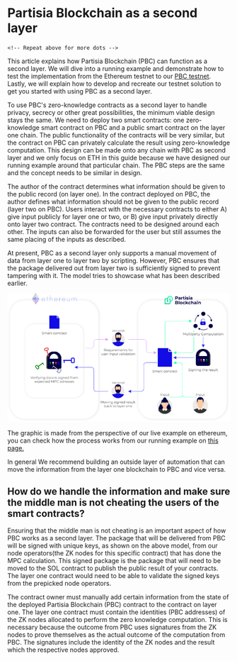 # Partisia Blockchain as a second layer

<div class="dot-navigation">
    <a class="dot-navigation__item dot-navigation__item--active" href="pbc-as-second-layer.html"></a>
    <a class="dot-navigation__item" href="pbc-as-a-second-layer-live-example-ethereum.html"></a>
    <a class="dot-navigation__item" href="pbc-as-a-second-layer-how-to-create-your-own-solution.html"></a>
    <a class="dot-navigation__item" href="pbc-as-second-layer-technical-differences-eth-pbc.html"></a>

    <!-- Repeat above for more dots -->
</div>

This article explains how Partisia Blockchain (PBC) can function as a second layer. We will dive into a running example and demonstrate how to test the implementation from the Ethereum testnet to our [PBC testnet](../testnet.md). Lastly, we will explain how to develop and recreate our testnet solution to get you started with using PBC as a second layer.

To use PBC's zero-knowledge contracts as a second layer to handle privacy, secrecy or other great possibilities, the minimum viable design stays the same.
We need to deploy two smart contracts: one zero-knowledge smart contract on PBC and a public smart contract on the layer one chain. The public functionality of the contracts will be very similar, but the contract on PBC can privately calculate the result using zero-knowledge computation. This design can be made onto any chain with PBC as second layer and we only focus on ETH in this guide because we have designed our running example around that particular chain. The PBC steps are the same and the concept needs to be similar in design.

The author of the contract determines what information should be given to the public record (on layer one). In the contract deployed on PBC, the author defines what information should not be given to the public record (layer two on PBC). Users interact with the necessary contracts to either A) give input publicly for layer one or two, or B) give input privately directly onto layer two contract. The contracts need to be designed around each other. The inputs can also be forwarded for the user but still assumes the same placing of the inputs as described.

At present, PBC as a second layer only supports a manual movement of data from layer one to layer two by scripting. However, PBC ensures that the package delivered out from layer two is sufficiently signed to prevent tampering with it. The model tries to showcase what has been described earlier.

![ConceptPBCAsSecondLayer](../assets/ConceptModels/ConceptPBCAsSecondLayer.png)

The graphic is made from the perspective of our live example on ethereum, you can check how the process works from our running example on [this page.](pbc-as-a-second-layer-live-example-ethereum.md)

In general We recommend building an outside layer of automation that can move the information from the layer one blockchain to PBC and vice versa.

## How do we handle the information and make sure the middle man is not cheating the users of the smart contracts?

Ensuring that the middle man is not cheating is an important aspect of how PBC works as a second layer. The package that will be delivered from PBC will be signed with unique keys, as shown on the above model, from our node operators(the ZK nodes for this specific contract) that has done the MPC calculation. This signed package is the package that will need to be moved to the SOL contract to publish the public result of your contracts. The layer one contract would need to be able to validate the signed keys from the prepicked node operators.

The contract owner must manually add certain information from the state of the deployed Partisia Blockchain (PBC) contract to the contract on layer one. The layer one contract must contain the identities (PBC addresses) of the ZK nodes allocated to perform the zero knowledge computation. This is necessary because the outcome from PBC uses signatures from the ZK nodes to prove themselves as the actual outcome of the computation from PBC. The signatures include the identity of the ZK nodes and the result which the respective nodes approved. 

